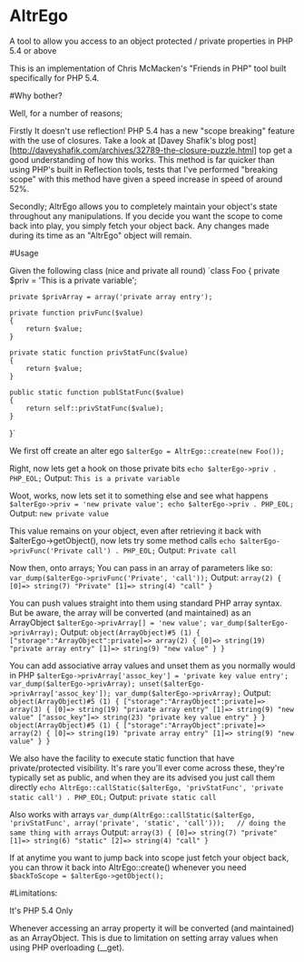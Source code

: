AltrEgo
=======

A tool to allow you access to an object protected / private properties in PHP 5.4 or above

This is an implementation of Chris McMacken's "Friends in PHP" tool built specifically for PHP 5.4.

#Why bother?


Well, for a number of reasons;

Firstly It doesn't use reflection!
PHP 5.4 has a new "scope breaking" feature with the use of closures. Take a look at [Davey Shafik's blog post][http://daveyshafik.com/archives/32789-the-closure-puzzle.html] top get a good understanding of how this works. 
This method is far quicker than using PHP's built in Reflection tools, tests that I've performed "breaking scope" with this method have given a speed increase in speed of around 52%.

Secondly; AltrEgo allows you to completely maintain your object's state throughout any manipulations. 
If you decide you want the scope to come back into play, you simply fetch your object back. Any changes made during its time as an "AltrEgo" object will remain.


#Usage

Given the following class (nice and private all round)
`class Foo
{
    private $priv = 'This is a private variable';

    private $privArray = array('private array entry');

    private function privFunc($value)
    {
        return $value;
    }

    private static function privStatFunc($value)
    {
        return $value;
    }

    public static function publStatFunc($value)
    {
        return self::privStatFunc($value);
    }
}`



We first off create an alter ego
`$alterEgo = AltrEgo::create(new Foo());`

Right, now lets get a hook on those private bits
`echo $alterEgo->priv . PHP_EOL;`
Output: `This is a private variable`

Woot, works, now lets set it to something else and see what happens
`$alterEgo->priv = 'new private value';
echo $alterEgo->priv . PHP_EOL;`
Output: `new private value`

This value remains on your object, even after retrieving it back with $alterEgo->getObject(), now lets try some method calls
`echo $alterEgo->privFunc('Private call') . PHP_EOL;`
Output: `Private call`

Now then, onto arrays; You can pass in an array of parameters like so:
`var_dump($alterEgo->privFunc('Private', 'call'));`
Output: 
`array(2) {
  [0]=>
  string(7) "Private"
  [1]=>
  string(4) "call"
}`

You can push values straight into them using standard PHP array syntax. But be aware, the array will be converted (and maintained) as an ArrayObject
`$alterEgo->privArray[] = 'new value';
var_dump($alterEgo->privArray);`
Output: 
`object(ArrayObject)#5 (1) {
  ["storage":"ArrayObject":private]=>
  array(2) {
    [0]=>
    string(19) "private array entry"
    [1]=>
    string(9) "new value"
  }
}`

You can add associative array values and unset them as you normally would in PHP
`$alterEgo->privArray['assoc_key'] = 'private key value entry';
var_dump($alterEgo->privArray);
unset($alterEgo->privArray['assoc_key']);
var_dump($alterEgo->privArray);`
Output: 
`object(ArrayObject)#5 (1) {
  ["storage":"ArrayObject":private]=>
  array(3) {
    [0]=>
    string(19) "private array entry"
    [1]=>
    string(9) "new value"
    ["assoc_key"]=>
    string(23) "private key value entry"
  }
}
object(ArrayObject)#5 (1) {
  ["storage":"ArrayObject":private]=>
  array(2) {
    [0]=>
    string(19) "private array entry"
    [1]=>
    string(9) "new value"
  }
}`


We also have the facility to execute static function that have private/protected visibility.
It's rare you'll ever come across these, they're typically set as public, and when they are its advised you just call them directly
`echo AltrEgo::callStatic($alterEgo, 'privStatFunc', 'private static call') . PHP_EOL;`
Output: `private static call`

Also works with arrays
`var_dump(AltrEgo::callStatic($alterEgo, 'privStatFunc', array('private', 'static', 'call')));   // doing the same thing with arrays`
Output: 
`array(3) {
  [0]=>
  string(7) "private"
  [1]=>
  string(6) "static"
  [2]=>
  string(4) "call"
}`

If at anytime you want to jump back into scope just fetch your object back, you can throw it back into AltrEgo::create() whenever you need
`$backToScope = $alterEgo->getObject();` 

#Limitations:

It's PHP 5.4 Only

Whenever accessing an array property it will be converted (and maintained) as an ArrayObject. This is due to limitation on setting array values when using PHP overloading (__get).